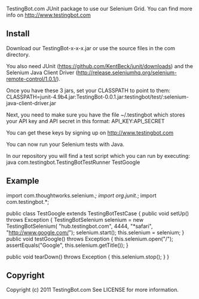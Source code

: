 TestingBot.com JUnit package to use our Selenium Grid.
You can find more info on http://www.testingbot.com

Install
-------

Download our TestingBot-x-x-x.jar or use the source files in the com directory.

You also need JUnit (https://github.com/KentBeck/junit/downloads) and the Selenium Java Client Driver (http://release.seleniumhq.org/selenium-remote-control/1.0.1/).

Once you have these 3 jars, set your CLASSPATH to point to them:
  CLASSPATH=junit-4.9b4.jar:TestingBot-0.0.1.jar:testingbot/test/:selenium-java-client-driver.jar

Next, you need to make sure you have the file ~/.testingbot which stores your API key and API secret in this format: API_KEY:API_SECRET

You can get these keys by signing up on http://www.testingbot.com

You can now run your Selenium tests with Java.

In our repository you will find a test script which you can run by executing:
    java com.testingbot.TestingBotTestRunner TestGoogle


Example
-------

 import com.thoughtworks.selenium.*;
 import org.junit.*;
 import com.testingbot.*;


 public class TestGoogle extends TestingBotTestCase {
   public void setUp() throws Exception {
     TestingBotSelenium selenium = new TestingBotSelenium(
             "hub.testingbot.com",
             4444,
             "*safari",
             "http://www.google.com/");
     selenium.start();
     this.selenium = selenium;
   }
   public void testGoogle() throws Exception {
     this.selenium.open("/");
     assertEquals("Google", this.selenium.getTitle());
   }
 
   public void tearDown() throws Exception {
     this.selenium.stop();
   }
 }
        
Copyright
---------

Copyright (c) 2011 TestingBot.com
See LICENSE for more information.